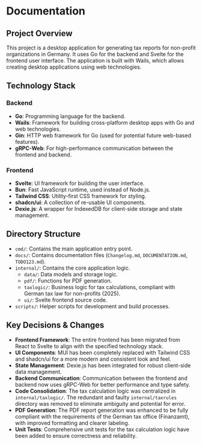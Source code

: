 # Documentation

## Project Overview

This project is a desktop application for generating tax reports for non-profit organizations in Germany. It uses Go for the backend and Svelte for the frontend user interface. The application is built with Wails, which allows creating desktop applications using web technologies.

## Technology Stack

### Backend
- **Go**: Programming language for the backend.
- **Wails**: Framework for building cross-platform desktop apps with Go and web technologies.
- **Gin**: HTTP web framework for Go (used for potential future web-based features).
- **gRPC-Web**: For high-performance communication between the frontend and backend.

### Frontend
- **Svelte**: UI framework for building the user interface.
- **Bun**: Fast JavaScript runtime, used instead of Node.js.
- **Tailwind CSS**: Utility-first CSS framework for styling.
- **shadcn/ui**: A collection of re-usable UI components.
- **Dexie.js**: A wrapper for IndexedDB for client-side storage and state management.

## Directory Structure

- `cmd/`: Contains the main application entry point.
- `docs/`: Contains documentation files (`Changelog.md`, `DOCUMENTATION.md`, `TODO123.md`).
- `internal/`: Contains the core application logic.
  - `data/`: Data models and storage logic.
  - `pdf/`: Functions for PDF generation.
  - `taxlogic/`: Business logic for tax calculations, compliant with German tax law for non-profits (2025).
  - `ui/`: Svelte frontend source code.
- `scripts/`: Helper scripts for development and build processes.

## Key Decisions & Changes

- **Frontend Framework**: The entire frontend has been migrated from React to Svelte to align with the specified technology stack.
- **UI Components**: MUI has been completely replaced with Tailwind CSS and shadcn/ui for a more modern and consistent look and feel.
- **State Management**: Dexie.js has been integrated for robust client-side data management.
- **Backend Communication**: Communication between the frontend and backend now uses gRPC-Web for better performance and type safety.
- **Code Consolidation**: The tax calculation logic was centralized in `internal/taxlogic/`. The redundant and faulty `internal/taxrules` directory was removed to eliminate ambiguity and potential for error.
- **PDF Generation**: The PDF report generation was enhanced to be fully compliant with the requirements of the German tax office (Finanzamt), with improved formatting and clearer labeling.
- **Unit Tests**: Comprehensive unit tests for the tax calculation logic have been added to ensure correctness and reliability.
